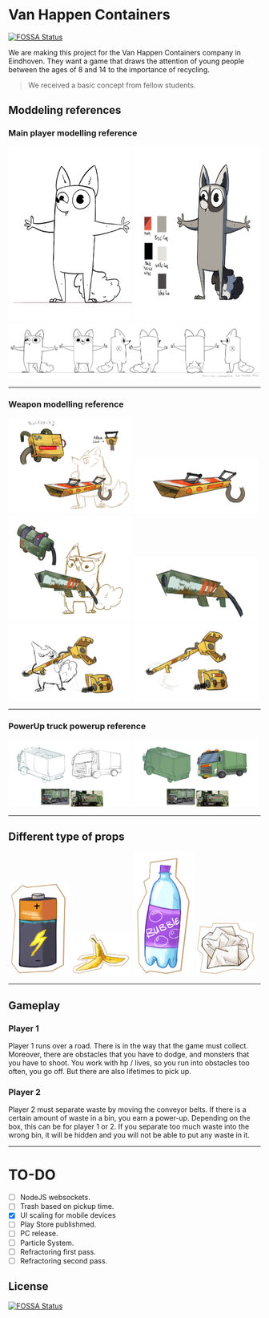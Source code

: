 # Van Happen Containers 
[![FOSSA Status](https://app.fossa.io/api/projects/git%2Bgithub.com%2Fertugrul013%2FvanHappen.svg?type=shield)](https://app.fossa.io/projects/git%2Bgithub.com%2Fertugrul013%2FvanHappen?ref=badge_shield)


We are making this project for the Van Happen Containers company in Eindhoven.
They want a game that draws the attention of young people between the ages of 8 and 14 to the importance of recycling.

>We received a basic concept from fellow students.

## Moddeling references

### Main player modelling reference
<p>
    <img src = "ReadmeFiles/ModelReference/Raccooooon.gif" width=49% height=350>
    <img src = "ReadmeFiles/ModelReference/raccoonNewDesign.jpg" width=50% height=350>
    <img src = "ReadmeFiles/ModelReference/raccoonsidesRef.jpg">
  </p>

****
### Weapon modelling reference
  <p>
    <img src = "ReadmeFiles/ModelReference/Waepon_01.jpg" width=49%>
    <img src = "ReadmeFiles/ModelReference/Waepon_02.jpg" width=49%>
    <img src = "ReadmeFiles/ModelReference/Waepon_03.jpg" width=49%>
    <img src = "ReadmeFiles/ModelReference/Waepon_04.jpg" width=49%>
    <img src = "ReadmeFiles/ModelReference/Waepon_05.jpg" width=49%>
    <img src = "ReadmeFiles/ModelReference/Waepon_06.jpg" width=49%>
</p>

****
### PowerUp truck powerup reference

<p>
    <img src = "ReadmeFiles/ModelReference/CarDesignNoColor.jpg" width=49%>
    <img src = "ReadmeFiles/ModelReference/TruckDesign.jpg" width=49%>
</p>

****
## Different type of props

<p>
    <img src = "ReadmeFiles/Props(2D)/Chemish_Afval_Batterij.png" width=24%>
    <img src = "ReadmeFiles/Props(2D)/Organish_Afval_Banaan.png" width=24%>
    <img src = "ReadmeFiles/Props(2D)/Plastic_Afval_Flesje.png" width=24%>
    <img src = "ReadmeFiles/Props(2D)/Papier_afval_Propje.png" width=24%>
</p>

****

## Gameplay

### Player 1
Player 1 runs over a road. There is in the way that the game must collect.
Moreover, there are obstacles that you have to dodge, and monsters that you have to shoot.
You work with hp / lives, so you run into obstacles too often, you go off. But there are also lifetimes to pick up.

### Player 2
Player 2 must separate waste by moving the conveyor belts.
If there is a certain amount of waste in a bin, you earn a power-up.
Depending on the box, this can be for player 1 or 2.
If you separate too much waste into the wrong bin, it will be hidden and you will not be able to put any waste in it.

****

# TO-DO

- [ ] NodeJS websockets.
- [ ] Trash based on pickup time.
- [x] UI scaling for mobile devices
- [ ] Play Store publishmed.
- [ ] PC release.
- [ ] Particle System.
- [ ] Refractoring first pass.
- [ ] Refractoring second pass.

## License
[![FOSSA Status](https://app.fossa.io/api/projects/git%2Bgithub.com%2Fertugrul013%2FvanHappen.svg?type=large)](https://app.fossa.io/projects/git%2Bgithub.com%2Fertugrul013%2FvanHappen?ref=badge_large)